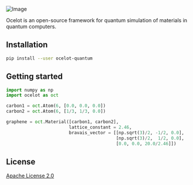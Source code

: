 ![Image](https://github.com/ocelot-quantum/ocelot/blob/master/logo.png)

Ocelot is an open-source framework for quantum simulation of materials in quantum computers.

## Installation

```bash
pip install --user ocelot-quantum
``` 

## Getting started

```python
import numpy as np
import ocelot as oct

carbon1 = oct.Atom(6, [0.0, 0.0, 0.0])
carbon2 = oct.Atom(6, [1/3, 1/3, 0.0])

graphene = oct.Material([carbon1, carbon2],
                        lattice_constant = 2.46,
                        bravais_vector = [[np.sqrt(3)/2, -1/2, 0.0],
                                          [np.sqrt(3)/2,  1/2, 0.0],
                                          [0.0, 0.0, 20.0/2.46]])
```

## License

[Apache License 2.0](LICENSE.txt)
